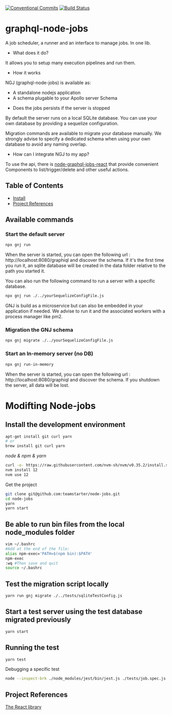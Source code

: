 [![Conventional Commits](https://img.shields.io/badge/Conventional%20Commits-1.0.0-yellow.svg)](https://conventionalcommits.org)
[![Build Status](https://travis-ci.org/vincentdesmares/graphql-node-jobs.svg?branch=master)](https://travis-ci.org/teamstarter/graphql-node-jobs)

# graphql-node-jobs

A job scheduler, a runner and an interface to manage jobs. In one lib.

- What does it do?

It allows you to setup many execution pipelines and run them.

- How it works

NGJ (graphql-node-jobs) is available as:

- A standalone nodejs application
- A schema plugable to your Apollo server Schema

* Does the jobs persists if the server is stopped

By default the server runs on a local SQLite database. You can use your own database by providing a sequelize configuration.

Migration commands are available to migrate your database manually. We strongly advise to specify a dedicated schema when using your own database to avoid any naming overlap.

- How can I integrate NGJ to my app?

To use the api, there is [node-graphql-jobs-react](https://github.com/vincentdesmares/node-jobs-react) that provide convenient Components to list/trigger/delete and other useful actions.

## Table of Contents

- [Install](#install)
- [Project References](#project-references)

## Available commands

### Start the default server

```bash
npx gnj run
```

When the server is started, you can open the following url : http://localhost:8080/graphiql and discover the schema. If it's the first time you run it, an sqlite database will be created in the data folder relative to the path you started it.

You can also run the following command to run a server with a specific database.

```bash
npx gnj run ./../yourSequelizeConfigFile.js
```

GNJ is build as a microservice but can also be embedded in your application if needed. We advise to run it and the associated workers with a process manager like pm2.

### Migration the GNJ schema

```bash
npx gnj migrate ./../yourSequelizeConfigFile.js
```

### Start an In-memory server (no DB)

```bash
npx gnj run-in-memory
```

When the server is started, you can open the following url : http://localhost:8080/graphiql and discover the schema. If you shutdown the server, all data will be lost.

# Modifting Node-jobs

## Install the development environment

```bash
apt-get install git curl yarn
# or
brew install git curl yarn
```

_node & npm & yarn_

```bash
curl -o- https://raw.githubusercontent.com/nvm-sh/nvm/v0.35.2/install.sh | bash
nvm install 12
nvm use 12
```

Get the project

```bash
git clone git@github.com:teamstarter/node-jobs.git
cd node-jobs
yarn
yarn start
```

## Be able to run bin files from the local node_modules folder

```bash
vim ~/.bashrc
#Add at the end of the file:
alias npm-exec='PATH=$(npm bin):$PATH'
npm-exec
:wq #Then save and quit
source ~/.bashrc
```

## Test the migration script locally

```bash
yarn run gnj migrate ./../tests/sqliteTestConfig.js
```

## Start a test server using the test database migrated previously

```bash
yarn start
```

## Running the test

```bash
yarn test
```

Debugging a specific test

```bash
node --inspect-brk ./node_modules/jest/bin/jest.js ./tests/job.spec.js
```

## Project References

[The React library](https://github.com/vincentdesmares/node-jobs-react)
